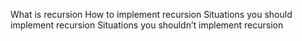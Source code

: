 What is recursion
    How to implement recursion
    Situations you should implement recursion
    Situations you shouldn’t implement recursion
    
